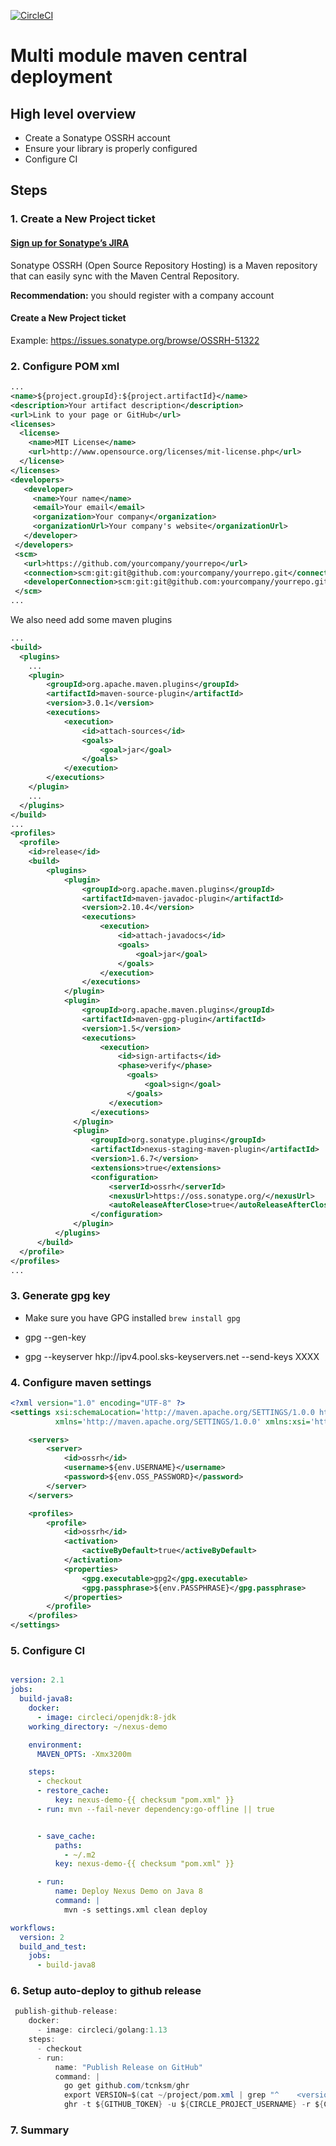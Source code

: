 [![CircleCI](https://circleci.com/gh/volkodavs/ossrh-demo.svg?style=svg)](https://circleci.com/gh/volkodavs/ossrh-demo)


# Multi module maven central deployment 

## High level overview

* Create a Sonatype OSSRH account
* Ensure your library is properly configured
* Configure CI

## Steps 

### 1. Create a New Project ticket

#### [Sign up for Sonatype’s JIRA](https://issues.sonatype.org/secure/Signup!default.jspa)
Sonatype OSSRH (Open Source Repository Hosting) is a Maven repository that can easily sync with the Maven Central Repository.

**Recommendation:** you should register with a company account

#### Create a New Project ticket

Example: https://issues.sonatype.org/browse/OSSRH-51322

### 2. Configure POM xml 

```xml 
...
<name>${project.groupId}:${project.artifactId}</name>
<description>Your artifact description</description>
<url>Link to your page or GitHub</url>
<licenses>
  <license>
    <name>MIT License</name>
    <url>http://www.opensource.org/licenses/mit-license.php</url>
  </license>
</licenses>
<developers>
   <developer>
     <name>Your name</name>
     <email>Your email</email>
     <organization>Your company</organization>
     <organizationUrl>Your company's website</organizationUrl>
   </developer>
 </developers>
 <scm>
   <url>https://github.com/yourcompany/yourrepo</url>
   <connection>scm:git:git@github.com:yourcompany/yourrepo.git</connection>
   <developerConnection>scm:git:git@github.com:yourcompany/yourrepo.git</developerConnection>
 </scm>
...
```

We also need add some maven plugins 

```xml
...
<build>
  <plugins>
    ...
    <plugin>
        <groupId>org.apache.maven.plugins</groupId>
        <artifactId>maven-source-plugin</artifactId>
        <version>3.0.1</version>
        <executions>
            <execution>
                <id>attach-sources</id>
                <goals>
                    <goal>jar</goal>
                </goals>
            </execution>
        </executions>
    </plugin>
    ...
  </plugins>
</build>
...
<profiles>
  <profile>
    <id>release</id>
    <build>
        <plugins>
            <plugin>
                <groupId>org.apache.maven.plugins</groupId>
                <artifactId>maven-javadoc-plugin</artifactId>
                <version>2.10.4</version>
                <executions>
                    <execution>
                        <id>attach-javadocs</id>
                        <goals>
                            <goal>jar</goal>
                        </goals>
                    </execution>
                </executions>
            </plugin>
            <plugin>
                <groupId>org.apache.maven.plugins</groupId>
                <artifactId>maven-gpg-plugin</artifactId>
                <version>1.5</version>
                <executions>
                    <execution>
                        <id>sign-artifacts</id>
                        <phase>verify</phase>
                          <goals>
                              <goal>sign</goal>
                          </goals>
                      </execution>
                  </executions>
              </plugin>
              <plugin>
                  <groupId>org.sonatype.plugins</groupId>
                  <artifactId>nexus-staging-maven-plugin</artifactId>
                  <version>1.6.7</version>
                  <extensions>true</extensions>
                  <configuration>
                      <serverId>ossrh</serverId>
                      <nexusUrl>https://oss.sonatype.org/</nexusUrl>
                      <autoReleaseAfterClose>true</autoReleaseAfterClose>
                  </configuration>
              </plugin>
          </plugins>
      </build>
  </profile>
</profiles>
...
```

### 3. Generate gpg key 

* Make sure you have GPG installed
`brew install gpg`

* gpg --gen-key
* gpg --keyserver hkp://ipv4.pool.sks-keyservers.net --send-keys XXXX

### 4. Configure maven settings 

```xml
<?xml version="1.0" encoding="UTF-8" ?>
<settings xsi:schemaLocation='http://maven.apache.org/SETTINGS/1.0.0 http://maven.apache.org/xsd/settings-1.0.0.xsd'
          xmlns='http://maven.apache.org/SETTINGS/1.0.0' xmlns:xsi='http://www.w3.org/2001/XMLSchema-instance'>

    <servers>
        <server>
            <id>ossrh</id>
            <username>${env.USERNAME}</username>
            <password>${env.OSS_PASSWORD}</password>
        </server>
    </servers>

    <profiles>
        <profile>
            <id>ossrh</id>
            <activation>
                <activeByDefault>true</activeByDefault>
            </activation>
            <properties>
                <gpg.executable>gpg2</gpg.executable>
                <gpg.passphrase>${env.PASSPHRASE}</gpg.passphrase>
            </properties>
        </profile>
    </profiles>
</settings>
```

### 5. Configure CI 

```yml

version: 2.1
jobs:
  build-java8:
    docker:
      - image: circleci/openjdk:8-jdk
    working_directory: ~/nexus-demo

    environment:
      MAVEN_OPTS: -Xmx3200m

    steps:
      - checkout
      - restore_cache:
          key: nexus-demo-{{ checksum "pom.xml" }}
      - run: mvn --fail-never dependency:go-offline || true


      - save_cache:
          paths:
            - ~/.m2
          key: nexus-demo-{{ checksum "pom.xml" }}

      - run:
          name: Deploy Nexus Demo on Java 8
          command: |
            mvn -s settings.xml clean deploy

workflows:
  version: 2
  build_and_test:
    jobs:
      - build-java8
```

### 6. Setup auto-deploy to github release

```java 
 publish-github-release:
    docker:
      - image: circleci/golang:1.13
    steps:
      - checkout
      - run:
          name: "Publish Release on GitHub"
          command: |
            go get github.com/tcnksm/ghr
            export VERSION=$(cat ~/project/pom.xml | grep "^    <version>.*</version>$" | awk -F'[><]' '{print $3}')
            ghr -t ${GITHUB_TOKEN} -u ${CIRCLE_PROJECT_USERNAME} -r ${CIRCLE_PROJECT_REPONAME} -c ${CIRCLE_SHA1} -delete ${VERSION} ~/project

```
### 7. Summary

